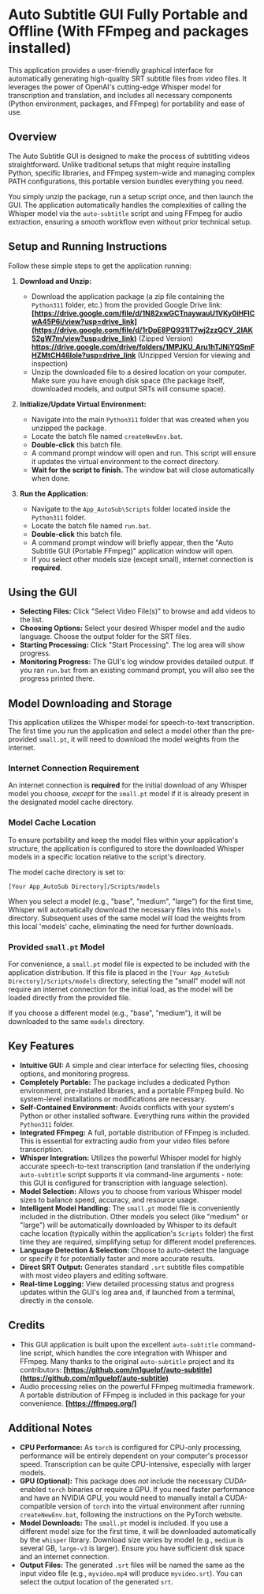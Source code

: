 # Auto Subtitle GUI Fully Portable and Offline (With FFmpeg and packages installed)

This application provides a user-friendly graphical interface for automatically generating high-quality SRT subtitle files from video files. It leverages the power of OpenAI's cutting-edge Whisper model for transcription and translation, and includes all necessary components (Python environment, packages, and FFmpeg) for portability and ease of use.

## Overview

The Auto Subtitle GUI is designed to make the process of subtitling videos straightforward. Unlike traditional setups that might require installing Python, specific libraries, and FFmpeg system-wide and managing complex PATH configurations, this portable version bundles everything you need.

You simply unzip the package, run a setup script once, and then launch the GUI. The application automatically handles the complexities of calling the Whisper model via the `auto-subtitle` script and using FFmpeg for audio extraction, ensuring a smooth workflow even without prior technical setup.

## Setup and Running Instructions

Follow these simple steps to get the application running:

1.  **Download and Unzip:**
    *   Download the application package (a zip file containing the `Python311` folder, etc.) from the provided Google Drive link: **[https://drive.google.com/file/d/1N82xwGCTnaywauU1VKy0iHFICwA45P6i/view?usp=drive_link](https://drive.google.com/file/d/1rDpE8PQ931IT7wj2zzQCY_2IAK52gW7m/view?usp=drive_link)** (Zipped Version) **https://drive.google.com/drive/folders/1MPJKU_Aru1hTJNiYQSmFHZMtCH46lole?usp=drive_link** (Unzipped Version for viewing and inspection)
    *   Unzip the downloaded file to a desired location on your computer. Make sure you have enough disk space (the package itself, downloaded models, and output SRTs will consume space).

2.  **Initialize/Update Virtual Environment:**
    *   Navigate into the main `Python311` folder that was created when you unzipped the package.
    *   Locate the batch file named `createNewEnv.bat`.
    *   **Double-click** this batch file.
    *   A command prompt window will open and run. This script will ensure it updates the virtual environment to the correct directory.
    *   **Wait for the script to finish.** The window bat will close automatically when done.

3.  **Run the Application:**
    *   Navigate to the `App_AutoSub\Scripts` folder located inside the `Python311` folder.
    *   Locate the batch file named `run.bat`.
    *   **Double-click** this batch file.
    *   A command prompt window will briefly appear, then the "Auto Subtitle GUI (Portable FFmpeg)" application window will open.
    *   If you select other models size (except small), internet connection is **required**.

## Using the GUI

*   **Selecting Files:** Click "Select Video File(s)" to browse and add videos to the list.
*   **Choosing Options:** Select your desired Whisper model and the audio language. Choose the output folder for the SRT files.
*   **Starting Processing:** Click "Start Processing". The log area will show progress.
*   **Monitoring Progress:** The GUI's log window provides detailed output. If you ran `run.bat` from an existing command prompt, you will also see the progress printed there.

## Model Downloading and Storage

This application utilizes the Whisper model for speech-to-text transcription. The first time you run the application and select a model other than the pre-provided `small.pt`, it will need to download the model weights from the internet.

### Internet Connection Requirement

An internet connection is **required** for the initial download of any Whisper model you choose, *except* for the `small.pt` model if it is already present in the designated model cache directory.

### Model Cache Location

To ensure portability and keep the model files within your application's structure, the application is configured to store the downloaded Whisper models in a specific location relative to the script's directory.

The model cache directory is set to:

`[Your App_AutoSub Directory]/Scripts/models`

When you select a model (e.g., "base", "medium", "large") for the first time, Whisper will automatically download the necessary files into this `models` directory. Subsequent uses of the same model will load the weights from this local 'models' cache, eliminating the need for further downloads.

### Provided `small.pt` Model

For convenience, a `small.pt` model file is expected to be included with the application distribution. If this file is placed in the `[Your App_AutoSub Directory]/Scripts/models` directory, selecting the "small" model will not require an internet connection for the initial load, as the model will be loaded directly from the provided file.

If you choose a different model (e.g., "base", "medium"), it will be downloaded to the same `models` directory.

## Key Features

*   **Intuitive GUI:** A simple and clear interface for selecting files, choosing options, and monitoring progress.
*   **Completely Portable:** The package includes a dedicated Python environment, pre-installed libraries, and a portable FFmpeg build. No system-level installations or modifications are necessary.
*   **Self-Contained Environment:** Avoids conflicts with your system's Python or other installed software. Everything runs within the provided `Python311` folder.
*   **Integrated FFmpeg:** A full, portable distribution of FFmpeg is included. This is essential for extracting audio from your video files before transcription.
*   **Whisper Integration:** Utilizes the powerful Whisper model for highly accurate speech-to-text transcription (and translation if the underlying `auto-subtitle` script supports it via command-line arguments - note: this GUI is configured for transcription with language selection).
*   **Model Selection:** Allows you to choose from various Whisper model sizes to balance speed, accuracy, and resource usage.
*   **Intelligent Model Handling:** The `small.pt` model file is conveniently included in the distribution. Other models you select (like "medium" or "large") will be automatically downloaded by Whisper to its default cache location (typically within the application's `Scripts` folder) the first time they are required, simplifying setup for different model preferences.
*   **Language Detection & Selection:** Choose to auto-detect the language or specify it for potentially faster and more accurate results.
*   **Direct SRT Output:** Generates standard `.srt` subtitle files compatible with most video players and editing software.
*   **Real-time Logging:** View detailed processing status and progress updates within the GUI's log area and, if launched from a terminal, directly in the console.

## Credits

*   This GUI application is built upon the excellent `auto-subtitle` command-line script, which handles the core integration with Whisper and FFmpeg. Many thanks to the original `auto-subtitle` project and its contributors: **[https://github.com/m1guelpf/auto-subtitle](https://github.com/m1guelpf/auto-subtitle)**
*   Audio processing relies on the powerful FFmpeg multimedia framework. A portable distribution of FFmpeg is included in this package for your convenience. **[https://ffmpeg.org/]**

## Additional Notes

*   **CPU Performance:** As `torch` is configured for CPU-only processing, performance will be entirely dependent on your computer's processor speed. Transcription can be quite CPU-intensive, especially with larger models.
*   **GPU (Optional):** This package does *not* include the necessary CUDA-enabled `torch` binaries or require a GPU. If you need faster performance and have an NVIDIA GPU, you would need to manually install a CUDA-compatible version of `torch` into the virtual environment after running `createNewEnv.bat`, following the instructions on the PyTorch website.
*   **Model Downloads:** The `small.pt` model is included. If you use a different model size for the first time, it will be downloaded automatically by the `whisper` library. Download size varies by model (e.g., `medium` is several GB, `large-v3` is larger). Ensure you have sufficient disk space and an internet connection.
*   **Output Files:** The generated `.srt` files will be named the same as the input video file (e.g., `myvideo.mp4` will produce `myvideo.srt`). You can select the output location of the generated `srt`.
